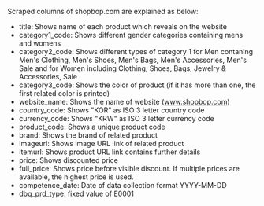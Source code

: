 Scraped columns of shopbop.com are explained as below:

* title: Shows name of each product which reveals on the website
* category1_code: Shows different gender categories containing mens and womens
* category2_code: Shows different types of category 1 for Men contaning Men's Clothing, Men's Shoes, Men's Bags, Men's Accessories, Men's Sale and for Women including Clothing, Shoes, Bags, Jewelry & Accessories, Sale 
* category3_code: Shows the color of product (if it has more than one, the first related color is printed)
* website_name: Shows the name of website (www.shopbop.com)
* country_code: Shows "KOR" as ISO 3 letter country code
* currency_code: Shows "KRW" as ISO 3 letter currency code
* product_code: Shows a unique product code
* brand: Shows the brand of related product
* imageurl: Shows image URL link of related product
* itemurl: Shows product URL link contains further details
* price: Shows discounted price
* full_price: Shows price before visible discount. If multiple prices are available, the highest price is used.
* competence_date: Date of data collection format YYYY-MM-DD
* dbq_prd_type: fixed value of E0001
